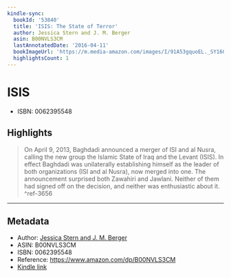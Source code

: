 ```yaml
---
kindle-sync:
  bookId: '53840'
  title: 'ISIS: The State of Terror'
  author: Jessica Stern and J. M. Berger
  asin: B00NVLS3CM
  lastAnnotatedDate: '2016-04-11'
  bookImageUrl: 'https://m.media-amazon.com/images/I/91A53gquoEL._SY160.jpg'
  highlightsCount: 1
---
```

# ISIS

* ISBN: 0062395548

## Highlights
> On April 9, 2013, Baghdadi announced a merger of ISI and al Nusra, calling the new group the Islamic State of Iraq and the Levant (ISIS). In effect Baghdadi was unilaterally establishing himself as the leader of both organizations (ISI and al Nusra), now merged into one. The announcement surprised both Zawahiri and Jawlani. Neither of them had signed off on the decision, and neither was enthusiastic about it. ^ref-3656

---

## Metadata
* Author: [Jessica Stern and J. M. Berger](https://www.amazon.comundefined)
* ASIN: B00NVLS3CM
* ISBN: 0062395548
* Reference: https://www.amazon.com/dp/B00NVLS3CM
* [Kindle link](kindle://book?action=open&asin=B00NVLS3CM)
